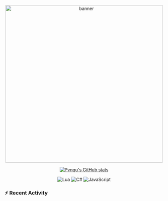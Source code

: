<div align="center">
  <img src="https://raw.githubusercontent.com/pvnqu/pvnqu/main/images/pvnqu.jpg" alt="banner" width="500"/>
</div>

<div align="center">

[![Pvnqu's GitHub stats](https://github-readme-stats-delta-ivory.vercel.app/api?username=pvnqu&show_icons=true&theme=blue)](https://github.com/pvnqu/github-readme-stats)

</div>

<p align="center">
  <img src="https://img.shields.io/badge/Lua-2C2D72?style=for-the-badge&logo=lua&logoColor=blue" alt="Lua"/>
  <img src="https://img.shields.io/badge/C%23-239120?style=for-the-badge&logo=csharp&logoColor=white" alt="C#"/>
  <img src="https://img.shields.io/badge/JavaScript-323330?style=for-the-badge&logo=javascript&logoColor=F7DF1E" alt="JavaScript"/>
</p>

### :zap: Recent Activity
